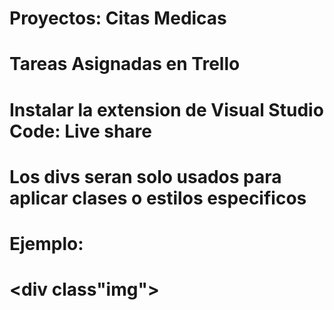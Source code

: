 # Proyectos: Citas Medicas
# Tareas Asignadas en Trello
# Instalar la extension de Visual Studio Code: Live share
# Los divs seran solo usados para aplicar clases o estilos especificos
# Ejemplo:
# <div class"img">
#
#
